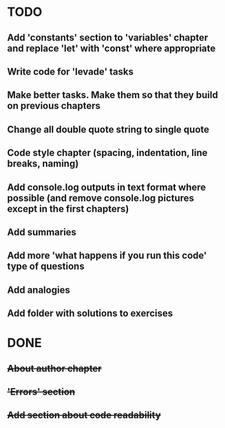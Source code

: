 # TODO

## Add 'constants' section to 'variables' chapter and replace 'let' with 'const' where appropriate

## Write code for 'Ievade' tasks

## Make better tasks. Make them so that they build on previous chapters

## Change all double quote string to single quote

## Code style chapter (spacing, indentation, line breaks, naming)

## Add console.log outputs in text format where possible (and remove console.log pictures except in the first chapters)

## Add summaries

## Add more 'what happens if you run this code' type of questions

## Add analogies

## Add folder with solutions to exercises


# DONE
## ~~About author chapter~~
## ~~'Errors' section~~
## ~~Add section about code readability~~
